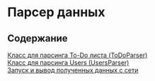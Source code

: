 # Парсер данных
## Содержание
[Класс для парсинга To-Do листа (ToDoParser)](src/main/java/ToDoParser.java)  
[Класс для парсинга Users (UsersParser)](src/main/java/UsersParser.java)  
[Запуск и вывод полученных данных с сети](src/main/java/Main.java)    
  

